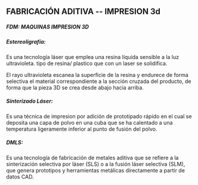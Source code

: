 ## FABRICACIÓN ADITIVA -- IMPRESION 3d


##### FDM: MAQUINAS IMPRESION 3D



##### Estereoligrafía:

Es una tecnología láser que emplea una resina líquida sensible a la luz ultravioleta.
tipo de resina/ plastico que con un laser se solidifica.

El rayo ultravioleta escanea la superficie de la resina y endurece de forma selectiva el material correspondiente
a la sección cruzada del producto, de forma que la pieza 3D se crea desde abajo hacia arriba.

##### Sinterizado Láser:

Es una técnica de impresion por adición de prototipado rápido en el cual se deposita una capa de polvo
en una cuba que se ha calentado a una temperatura ligeramente inferior al punto de fusión del polvo.

##### DMLS: 

Es una tecnología de fabricación de metales aditiva que se refiere a la sinterización selectiva por láser (SLS) o a la fusión láser selectiva (SLM), que genera prototipos y herramientas metálicas directamente a partir de datos CAD.
